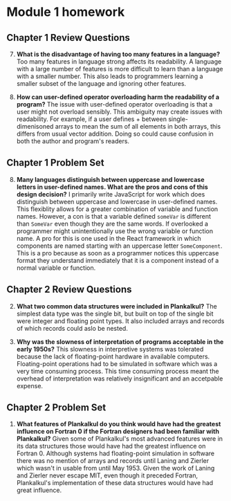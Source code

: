# Module 1 homework<br>
## Chapter 1 Review Questions
7. **What is the disadvantage of having too many features in a language?**
Too many features in language strong affects its readability. A language with a large number of features is more difficult to learn than a language with a smaller number.
This also leads to programmers learning a smaller subset of the language and ignoring other features.

8. **How can user-defined operator overloading harm the readability of a program?**
The issue with user-defined operator overloading is that a user might not overload sensibly. This ambiguity may create issues with readability. For example, if a user
defines + between single-dimenisoned arrays to mean the sum of all elements in both arrays, this differs from usual vector addition. Doing so could cause confusion in both the author and program's readers.

## Chapter 1 Problem Set
8. **Many languages distinguish between uppercase and lowercase letters in user-defined names. What are the pros and cons of this design decision?**
I primarily write JavaScript for work which does distinguish between uppercase and lowercase in user-defined names. This flexiblity allows for a greater combination of variable and function names.
However, a con is that a variable defined `someVar` is different than `SomeVar` even though they are the same words. If overlooked a programmer might unintentionally use the wrong variable
or function name. A pro for this is one used in the React framework in which components are named starting with an uppercase letter `SomeComponent`. This is a pro because as soon as a programmer
notices this uppercase format they understand immediately that it is a component instead of a normal variable or function.

## Chapter 2 Review Questions
2. **What two common data structures were included in Plankalkul?**
The simplest data type was the single bit, but built on top of the single bit were integer and floating point types.
It also included arrays and records of which records could aslo be nested.

5. **Why was the slowness of interpretation of programs acceptable in the early 1950s?**
This slowness in interpretive systems was tolerated because the lack of floating-point hardware in available computers. Floating-point operations
had to be simulated in software which was a very time consuming process. This time consuming process meant the overhead of interpretation was relatively insignificant and
an accetpable expense.

## Chapter 2 Problem Set
1. **What features of Plankalkul do you think would have had the greatest influence on Fortran 0 if the Fortran designers had been familiar with Plankalkul?**
Given some of Plankalkul's most advanced features were in its data structures those would have had the greatest influence on Fortran 0. Although systems had floating-point
simulation in software there was no mention of arrays and records until Laning and Zierler which wasn't in usable from until May 1953. Given the work of Laning and Zierler never
escape MIT, even though it preceded Fortran, Plankalkul's implementation of these data structures would have had great influence.

